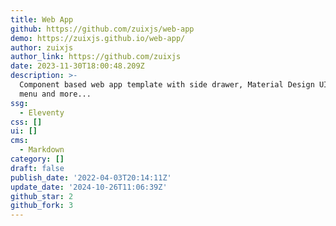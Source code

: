 ```yaml
---
title: Web App
github: https://github.com/zuixjs/web-app
demo: https://zuixjs.github.io/web-app/
author: zuixjs
author_link: https://github.com/zuixjs
date: 2023-11-30T18:00:48.209Z
description: >-
  Component based web app template with side drawer, Material Design UI, FAB
  menu and more...
ssg:
  - Eleventy
css: []
ui: []
cms:
  - Markdown
category: []
draft: false
publish_date: '2022-04-03T20:14:11Z'
update_date: '2024-10-26T11:06:39Z'
github_star: 2
github_fork: 3
---
```

